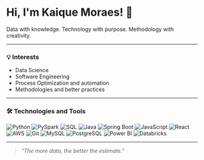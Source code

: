 # Hi, I'm Kaique Moraes! 🔢

Data with knowledge. Technology with purpose. Methodology with creativity.

---

### 💡 Interests

- Data Science
- Software Engineering
- Process Optimization and automation
- Methodologies and better practices
  
---

### 🛠️ Technologies and Tools

![Python](https://img.shields.io/badge/Python-3776AB?style=flat&logo=python&logoColor=white)
![PySpark](https://img.shields.io/badge/PySpark-E25A1C?style=flat&logo=apache-spark&logoColor=white)
![SQL](https://img.shields.io/badge/SQL-4479A1?style=flat&logo=postgresql&logoColor=white)
![Java](https://img.shields.io/badge/Java-007396?style=flat&logo=openjdk&logoColor=white)
![Spring Boot](https://img.shields.io/badge/Spring%20Boot-6DB33F?style=flat&logo=springboot&logoColor=white)
![JavaScript](https://img.shields.io/badge/JavaScript-F7DF1E?style=flat&logo=javascript&logoColor=black)
![React](https://img.shields.io/badge/React-61DAFB?style=flat&logo=react&logoColor=black)
![AWS](https://img.shields.io/badge/AWS-232F3E?style=flat&logo=amazonaws&logoColor=white)
![Git](https://img.shields.io/badge/Git-F05032?style=flat&logo=git&logoColor=white)
![MySQL](https://img.shields.io/badge/MySQL-4479A1?style=flat&logo=mysql&logoColor=white)
![PostgreSQL](https://img.shields.io/badge/PostgreSQL-4169E1?style=flat&logo=postgresql&logoColor=white)
![Power BI](https://img.shields.io/badge/Power%20BI-F2C811?style=flat&logo=microsoft&logoColor=black)
![Databricks](https://img.shields.io/badge/Databricks-FF6F20?style=flat&logo=databricks&logoColor=white)

---

> _"The more data, the better the estimate."_
